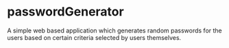 # passwordGenerator
A simple web based application which generates random passwords for the users based on certain criteria selected by users themselves.

